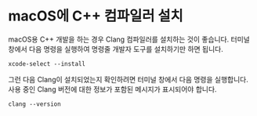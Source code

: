 <h1 data-loc-id="walkthough.mac.install.compiler">macOS에 C++ 컴파일러 설치</h1>
<p data-loc-id="walkthough.mac.text1">macOS용 C++ 개발을 하는 경우 Clang 컴파일러를 설치하는 것이 좋습니다. 터미널 창에서 다음 명령을 실행하여 명령줄 개발자 도구를 설치하기만 하면 됩니다.</p>
<pre><code class="lang-bash">xcode-<span class="hljs-keyword">select</span> <span class="hljs-comment">--install</span>
</code></pre>
<p data-loc-id="walkthough.mac.text2">그런 다음 Clang이 설치되었는지 확인하려면 터미널 창에서 다음 명령을 실행합니다. 사용 중인 Clang 버전에 대한 정보가 포함된 메시지가 표시되어야 합니다.</p>
<pre><code class="lang-bash">clang <span class="hljs-comment">--version</span>
</code></pre>
